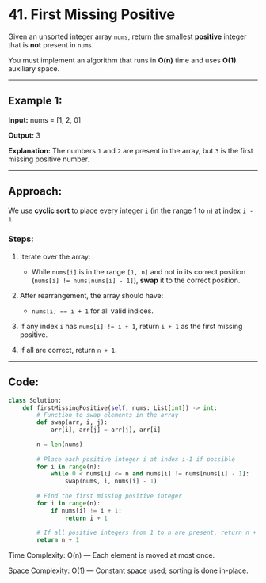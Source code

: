 # 41. First Missing Positive

Given an unsorted integer array `nums`, return the smallest **positive** integer that is **not** present in `nums`.

You must implement an algorithm that runs in **O(n)** time and uses **O(1)** auxiliary space.

---

## Example 1:

**Input:**
nums = [1, 2, 0]


**Output:**
3

**Explanation:**
The numbers `1` and `2` are present in the array, but `3` is the first missing positive number.

---

## Approach:

We use **cyclic sort** to place every integer `i` (in the range 1 to `n`) at index `i - 1`.

### Steps:

1. Iterate over the array:
   - While `nums[i]` is in the range `[1, n]` and not in its correct position (`nums[i] != nums[nums[i] - 1]`), **swap** it to the correct position.

2. After rearrangement, the array should have:
   - `nums[i] == i + 1` for all valid indices.

3. If any index `i` has `nums[i] != i + 1`, return `i + 1` as the first missing positive.

4. If all are correct, return `n + 1`.

---

## Code:

```python
class Solution:
    def firstMissingPositive(self, nums: List[int]) -> int:
        # Function to swap elements in the array
        def swap(arr, i, j):
            arr[i], arr[j] = arr[j], arr[i]
        
        n = len(nums)
        
        # Place each positive integer i at index i-1 if possible
        for i in range(n):
            while 0 < nums[i] <= n and nums[i] != nums[nums[i] - 1]:
                swap(nums, i, nums[i] - 1)
        
        # Find the first missing positive integer
        for i in range(n):
            if nums[i] != i + 1:
                return i + 1
        
        # If all positive integers from 1 to n are present, return n + 1
        return n + 1
```
Time Complexity:
O(n) — Each element is moved at most once.

Space Complexity:
O(1) — Constant space used; sorting is done in-place.
